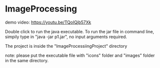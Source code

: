 # ImageProcessing

demo video: https://youtu.be/TQoIQjb57Xk

Double click to run the java executable.
To run the jar file in command line, simpily type in "java -jar p1.jar", no input arguments required.

The project is inside the "ImageProcessiingProject" directory

note: please put the executable file with "icons" folder and "images" folder in the same directory.
